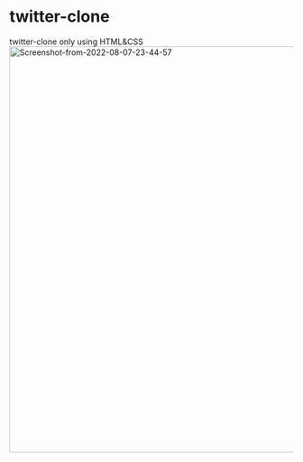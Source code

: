 # twitter-clone
twitter-clone only using HTML&amp;CSS
<img href="https://ibb.co/wzY1kRc"><img src="https://i.ibb.co/vjD8FHX/Screenshot-from-2022-08-07-23-44-57.png" alt="Screenshot-from-2022-08-07-23-44-57" border="0" width="720"></a>
